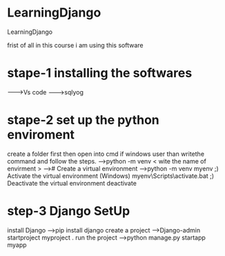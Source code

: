 # LearningDjango
LearningDjango 

frist of all in this course i am using this software
# stape-1 installing the softwares
--->Vs code
--->sqlyog 


# stape-2 set up the python enviroment
create a folder first then open into cmd if windows user than writethe command and follow the steps.
-->python -m venv < wite the name of envirment >
--># Create a virtual environment
-->python -m venv myenv
;) Activate the virtual environment (Windows)
myenv\Scripts\activate.bat
;) Deactivate the virtual environment
deactivate

# step-3 Django SetUp
install Django 
-->pip install django
create a project
-->Django-admin startproject myproject .
run the project
-->python manage.py startapp myapp

